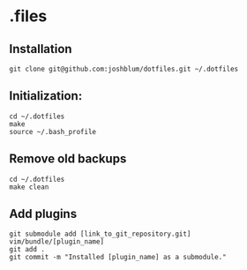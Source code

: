.files
========

Installation
--------

    git clone git@github.com:joshblum/dotfiles.git ~/.dotfiles

Initialization:
--------

    cd ~/.dotfiles
    make
    source ~/.bash_profile


Remove old backups
--------
    cd ~/.dotfiles
    make clean


Add plugins
--------

    git submodule add [link_to_git_repository.git] vim/bundle/[plugin_name]
    git add .
    git commit -m "Installed [plugin_name] as a submodule."
